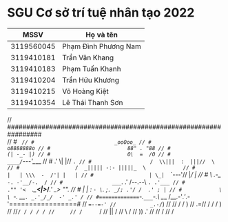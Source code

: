# SGU Cơ sở trí tuệ nhân tạo 2022
<table>
  <thead>
    <tr>
      <th>MSSV</th>
      <th>Họ và tên</th>
    </tr>
  </thead>
  <tbody>
    <tr>
      <td>3119560045</td>
      <td>Phạm Đình Phương Nam</td>
    </tr>
    <tr>
      <td>3119410181</td>
      <td>Trần Văn Khang</td>
    </tr>
    <tr>
      <td>3119410183</td>
      <td>Phạm Tuấn Khanh</td>
    </tr>
    <tr>
      <td>3119410204</td>
      <td>Trần Hữu Khương</td>
    </tr>
    <tr>
      <td>3119410215</td>
      <td>Võ Hoàng Kiệt</td>
    </tr>
    <tr>
      <td>3119410354</td>
      <td>Lê Thái Thanh Sơn</td>
    </tr>
  </tbody>
</table>

// #################################################################<br>
// #                             _`
// #                          _ooOoo_
// #                         o8888888o
// #                         88" . "88
// #                         (| -_- |)
// #                         O\  =  /O
// #                      ____/`---'\____
// #                    .'  \\|     |//  `.
// #                   /  \\|||  :  |||//  \			
// #                  /  _||||| -:- |||||_  \			
// #                  |   | \\\  -  /'| |   |
// #                  | \_|  `\`---'//  |_/ |
// #                  \  .-\__ `-. -'__/-.  /
// #                ___`. .'  /--.--\  `. .'___
// #             ."" '<  `.___\_<|>_/___.' _> \"".
// #            | | :  `- \`. ;`. _/; .'/ /  .' ; |
// #            \  \ `-.   \_\_`. _.'_/_/  -' _.' /
// #=============`-.`___`-.__\ \___  /__.-'_.'_.-'=================#
//                            `=--=-'
//           _.-/`)
//          // / / )
//       .=// / / / )
//      //`/ / / / /
//     // /     ` /
//    ||         /
//     \\       /
//      ))    .'
//     //    /
//          /
